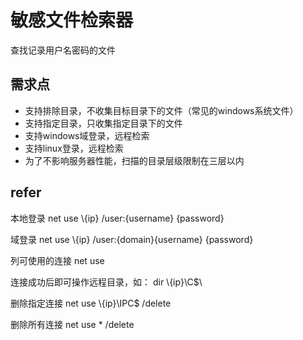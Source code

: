 # 敏感文件检索器

查找记录用户名密码的文件

## 需求点

- 支持排除目录，不收集目标目录下的文件（常见的windows系统文件）
- 支持指定目录，只收集指定目录下的文件
- 支持windows域登录，远程检索
- 支持linux登录，远程检索
- 为了不影响服务器性能，扫描的目录层级限制在三层以内

## refer

本地登录
net use \\{ip} /user:{username} {password}

域登录
net use \\{ip} /user:{domain}\{username} {password}

列可使用的连接
net use

连接成功后即可操作远程目录，如：
dir \\{ip}\C$\

删除指定连接
net use \\{ip}\IPC$ /delete

删除所有连接
net use * /delete
